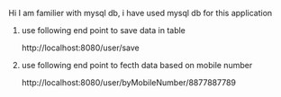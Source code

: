 Hi 
I am familier with mysql db, i have used mysql db for this application 

1. use following end point to save data in table

    http://localhost:8080/user/save

2.  use following end point to fecth data based on mobile number

    http://localhost:8080/user/byMobileNumber/8877887789   
